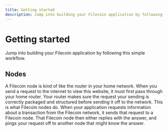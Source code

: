 ```yaml
---
title: Getting started
description: Jump into building your Filecoin application by following this simple workflow.
---
```


# Getting started

Jump into building your Filecoin application by following this simple workflow.

## Nodes

A Filecoin node is kind of like the router in your home network. When you send a request to the internet to view this website, it must first pass through your home router. Your router makes sure the request your sending is correctly packaged and structured before sending it off to the network. This is what Filecoin nodes do. When your application requests information about a transaction from the Filecoin network, it sends that request to a Filecoin node. That Filecoin node then either replies with the answer, and pings your request off to another node that might know the answer.

<!-- How to set up a node once you've follow the Install section -->
<!-- Ping the node from an application. -->
<!-- Some config stuff you might want to try. -->
